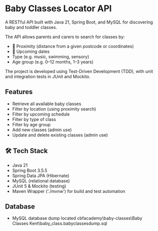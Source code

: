 # Baby Classes Locator API

A RESTful API built with Java 21, Spring Boot, and MySQL for discovering baby and toddler classes.

The API allows parents and carers to search for classes by:
- 📍 Proximity (distance from a given postcode or coordinates)  
- 📅 Upcoming dates
- Type (e.g. music, swimming, sensory)  
- Age group (e.g. 0–12 months, 1–3 years)  

The project is developed using Test-Driven Development (TDD), with unit and integration tests in JUnit and Mockito.


## Features
- Retrieve all available baby classes  
- Filter by location (using proximity search)  
- Filter by upcoming schedule  
- Filter by type of class
- Filter by age group 
- Add new classes (admin use)  
- Update and delete existing classes  (admin use)



## 🛠️ Tech Stack
- Java 21
- Spring Boot 3.5.5
- Spring Data JPA (Hibernate)
- MySQL (relational database)
- JUnit 5 & Mockito (testing)
- Maven Wrapper ('./mvnw') for build and test automation

## Database 
- MySQL database dump located cbfacademy\baby-classes\Baby Classes Kent\baby_class.babyclassesdump.sql


